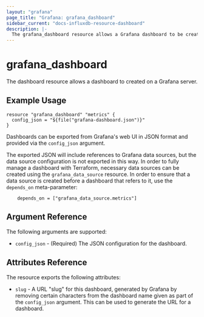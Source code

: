 ```yaml
---
layout: "grafana"
page_title: "Grafana: grafana_dashboard"
sidebar_current: "docs-influxdb-resource-dashboard"
description: |-
  The grafana_dashboard resource allows a Grafana dashboard to be created.
---
```


# grafana\_dashboard

The dashboard resource allows a dashboard to created on a Grafana server.

## Example Usage

```
resource "grafana_dashboard" "metrics" {
  config_json = "${file("grafana-dashboard.json")}"
}
```

Dashboards can be exported from Grafana's web UI in JSON format and provided
via the `config_json` argument.

The exported JSON will include references to Grafana data sources, but the
data source configuration is not exported in this way. In order to fully
manage a dashboard with Terraform, necessary data sources can be created
using the `grafana_data_source` resource. In order to ensure that a data
source is created before a dashboard that refers to it, use the `depends_on`
meta-parameter:

```
    depends_on = ["grafana_data_source.metrics"]
```

## Argument Reference

The following arguments are supported:

* `config_json` - (Required) The JSON configuration for the dashboard.

## Attributes Reference

The resource exports the following attributes:

* `slug` - A URL "slug" for this dashboard, generated by Grafana by removing
  certain characters from the dashboard name given as part of the `config_json`
  argument. This can be used to generate the URL for a dashboard.
